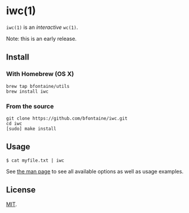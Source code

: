 # iwc(1)

`iwc(1)` is an *interactive* `wc(1)`.

Note: this is an early release.

## Install

### With Homebrew (OS X)

    brew tap bfontaine/utils
    brew install iwc

### From the source

    git clone https://github.com/bfontaine/iwc.git
    cd iwc
    [sudo] make install

## Usage

    $ cat myfile.txt | iwc

See [the man page][man] to see all available options as well as usage examples.

[man]: https://bfontaine.github.io/iwc

## License

[MIT][LICENSE].

[LICENSE]: https://github.com/bfontaine/iwc/blob/master/LICENSE
